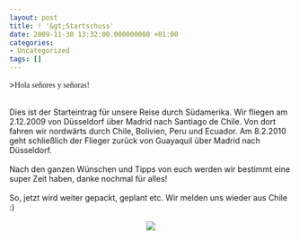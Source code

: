 ```yaml
---
layout: post
title: ! '&gt;Startschuss'
date: 2009-11-30 13:32:00.000000000 +01:00
categories:
- Uncategorized
tags: []
---
```

&gt;<span style="font-family: verdana">Hola señores y señoras!</span><br />  <div style="font-family: inherit;text-align: left"> <br />Dies ist der Starteintrag für unsere Reise durch Südamerika. Wir fliegen am 2.12.2009 von Düsseldorf über Madrid nach Santiago de Chile. Von dort fahren wir nordwärts durch Chile, Bolivien, Peru und Ecuador. Am 8.2.2010 geht schließlich der Flieger zurück von Guayaquil über Madrid nach Düsseldorf.<br /><br />Nach den ganzen Wünschen und Tipps von euch werden wir bestimmt eine super Zeit haben, danke nochmal für alles!<br /></div><div style="font-family: inherit;text-align: left"><br />So, jetzt wird weiter gepackt, geplant etc. Wir melden uns wieder aus Chile :)<br /></div><div style="font-family: inherit;text-align: left"><br /></div><div class="separator" style="clear: both;text-align: center"><a href="http://4.bp.blogspot.com/_Cn09t_zdEjY/SxPTa9VjtCI/AAAAAAAAABY/RbG6xaZ2fKI/s1600/alpaka.jpg"><img border="0" src="http://4.bp.blogspot.com/_Cn09t_zdEjY/SxPTa9VjtCI/AAAAAAAAABY/RbG6xaZ2fKI/s400/alpaka.jpg" /></a><br /></div><div style="font-family: inherit;text-align: left"><br /></div>
